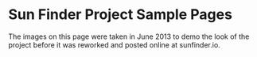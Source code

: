 Sun Finder Project Sample Pages
==================

The images on this page were taken in June 2013 to demo the look of the project before it was reworked and posted online at sunfinder.io.
